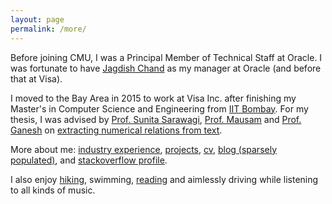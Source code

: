 ```yaml
---
layout: page
permalink: /more/
---
```


<p>Before joining CMU, I was a Principal Member of Technical Staff at Oracle.  I was fortunate to have <a href="https://www.linkedin.com/in/jagdish/" target="_blank">Jagdish Chand</a> as my manager at Oracle (and before that at Visa).</p>

 <p>I moved to the Bay Area in 2015 to work at Visa Inc. after finishing my Master's in Computer Science and Engineering from <a href="http://www.iitb.ac.in/" target="_blank"> IIT Bombay</a>. For my thesis, I was advised by <a href="https://www.cse.iitb.ac.in/~sunita/" target="_blank">Prof. Sunita Sarawagi</a>, <a href="http://www.cse.iitd.ernet.in/~mausam/" target="_blank">Prof. Mausam</a> and <a href="https://www.cse.iitb.ac.in/~ganesh/" target="_blank">Prof. Ganesh</a> on <a href="/projects/numrel" target="_blank">extracting numerical relations from text</a>.</p>

<p>More about me: <a href="/industry" target="_blank">industry experience</a>, <a href="/projects" target="_blank">projects,</a> <a href="/res/artifacts/aman_madaan_cv.pdf" target="_blank">cv</a>, <a href="/blog" target="_blank">blog (sparsely populated)</a>, and <a href="https://stackoverflow.com/users/988966/axiom?tab=answers" target="_blank">stackoverflow profile</a>.</p>
 <p>I also enjoy <a href="/hiking" target="_blank">hiking</a>, swimming, <a href="https://www.goodreads.com/review/list/88417239-aman-madaan?shelf=favorites&utf8=%E2%9C%93">reading</a> and aimlessly driving while listening to all kinds of music.</p>
